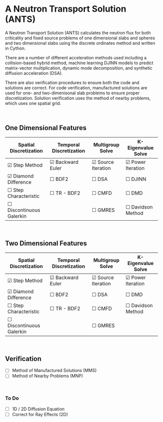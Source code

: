 
# A Neutron Transport Solution (ANTS)

A Neutron Transport Solution (ANTS) calculates the neutron flux for both criticality and fixed source problems of one dimensional slabs and spheres and two dimensional slabs using the discrete ordinates method and written in Cython. 

There are a number of different acceleration methods used including a collision-based hybrid method, machine learning DJINN models to predict matrix-vector multiplication, dynamic mode decomposition, and synthetic diffusion acceleration (DSA).

There are also verification procedures to ensure both the code and solutions are correct. For code verification, manufactured solutions are used for one- and two-dimenisonal slab problems to ensure proper discretization. Solution verification uses the method of nearby problems, which uses one spatial grid. 

&nbsp;

## One Dimensional Features
| Spatial Discretization    | Temporal Discretization   | Multigroup Solve          | K-Eigenvalue Solve      |
|---------------------------|---------------------------|---------------------------|-------------------------|
| &#9745; Step Method       | &#9745; Backward Euler    | &#9745; Source Iteration  | &#9745; Power Iteration |
| &#9745; Diamond Difference    | &#9744; BDF2          | &#9744; DSA               | &#9744; DJINN           |
| &#9744; Step Characteristic   | &#9744; TR - BDF2     | &#9744; CMFD              | &#9744; DMD             |
| &#9744; Discontinuous Galerkin|                       | &#9744; GMRES             | &#9744; Davidson Method |

&nbsp;

## Two Dimensional Features
| Spatial Discretization    | Temporal Discretization   | Multigroup Solve          | K-Eigenvalue Solve      |
|---------------------------|---------------------------|---------------------------|-------------------------|
| &#9745; Step Method       | &#9745; Backward Euler    | &#9745; Source Iteration  | &#9745; Power Iteration |
| &#9745; Diamond Difference    | &#9744; BDF2          | &#9744; DSA               | &#9744; DMD             |
| &#9744; Step Characteristic   | &#9744; TR - BDF2     | &#9744; CMFD              | &#9744; Davidson Method |
| &#9744; Discontinuous Galerkin|                       | &#9744; GMRES             |                         |

&nbsp;

## Verification
- [ ] Method of Manufactured Solutions (MMS)
- [ ] Method of Nearby Problems (MNP)

&nbsp;

### To Do 
- [ ] 1D / 2D Diffusion Equation
- [ ] Correct for Ray Effects (2D)
